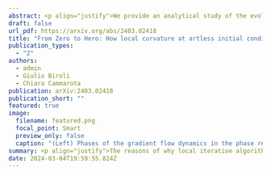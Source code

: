 ```yaml
---
abstract: <p align="justify">We provide an analytical study of the evolution of the Hessian during gradient descent dynamics, and relate a transition in its spectral properties to the ability of finding good minima. We focus on the phase retrieval problem as a case study for complex loss landscapes. We first characterize the high-dimensional limit where both the number M and the dimension N of the data are going to infinity at fixed signal-to-noise ratio alpha=M/N. For small alpha, the Hessian is uninformative with respect to the signal. For alpha larger than a critical value, the Hessian displays at short-times a downward direction pointing towards good minima. While descending, a transition in the spectrum takes place. The direction is lost and the system gets trapped in bad minima. Hence, the local landscape is benign and informative at first, before gradient descent brings the system into an uninformative maze. Through both theoretical analysis and numerical experiments, we show that this dynamical transition plays a crucial role for finite (even very large) N. It allows the system to recover the signal well before the algorithmic threshold corresponding to the infinite limit. Our analysis sheds light on this new mechanism that facilitates gradient descent dynamics in finite dimensions, and highlights the importance of a good initialization based on spectral properties for optimization in complex high-dimensional landscapes.</p>
draft: false
url_pdf: https://arxiv.org/abs/2403.02418
title: "From Zero to Hero: How local curvature at artless initial conditions leads away from bad minima"
publication_types:
  - "2"
authors:
  - admin
  - Giulio Biroli
  - Chiara Cammarota
publication: arXiv:2403.02418
publication_short: ""
featured: true
image:
  filename: featured.png
  focal_point: Smart
  preview_only: false
  caption: "(Left) Phases of the gradient flow dynamics in the phase retrieval loss landscape for N going to infinity with a pictural representation of the Hessian eigenvalue distribution when varying the signal-to-noise ratio \alpha. The red bar shows when an outlier exists in this distribution. (Right) Evolution of the local curvature: dynamics projected in the direction of least stability of the Hessian matrix (black arrows) in the intermediate (orange) regime of signal-to-noise ratio. Starting from an artless initial condition, gradient descent reaches a bad minimum. The green arrows indicate downward directions towards the good solution during the dynamics. At the end, the local curvature has become positive (red arrows)."
summary: <p align="justify">The reasons of why local iterative algorithms like gradient descent are able to converge towards good solutions in high-dimensional and non-convex landscapes currently remain a complete mystery in several cases. In this work, we focus on a single-layer neural network with a quadratic activation function, a reminiscence of a common problem called phase retrieval. Leveraging methods and intuitions from statistical physics, we show the success of gradient descent is conditioned by a transition in the Hessian of some peculiar states in the loss landscapes stopping the dynamics when the dimension is infinite. When it is finite, we show this picture changes drastically and the system exploits the initial information to slip away from the bad minima and find back the good solution before reaching the bad ones. </p>
date: 2024-03-04T19:59:55.824Z
---
```

